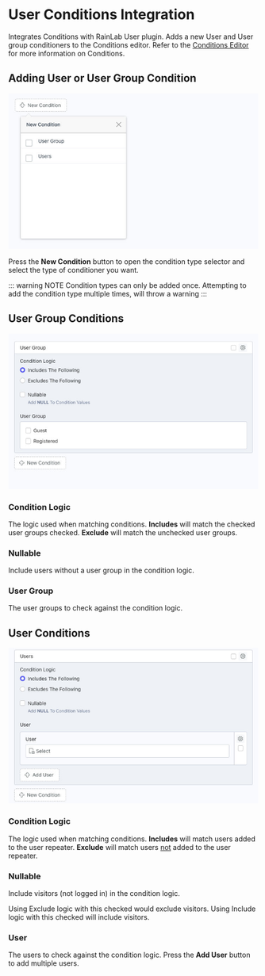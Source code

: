# User Conditions Integration

Integrates Conditions with RainLab User plugin. Adds a new User and User group conditioners to the Conditions editor.  Refer to the [Conditions Editor](/conditions/usage/editor.html) for more information on Conditions.

## Adding User or User Group Condition

![Group](./images/group.jpg)

Press the **New Condition** button to open the condition type selector and select the type of conditioner you want.

::: warning NOTE
Condition types can only be added once.  Attempting to add the condition type multiple times, will throw a warning
:::

## User Group Conditions

![User Group](./images/user-group.jpg)

### Condition Logic
The logic used when matching conditions.  **Includes** will match the checked user groups checked.  **Exclude** will match the unchecked user groups.

### Nullable
Include users without a user group in the condition logic.

### User Group
The user groups to check against the condition logic.

## User Conditions

![User](./images/user.jpg)

### Condition Logic
The logic used when matching conditions.  **Includes** will match users added to the user repeater.  **Exclude** will match users <ins>not</ins> added to the user repeater.

### Nullable
Include visitors (not logged in) in the condition logic.

Using Exclude logic with this checked would exclude visitors.  Using Include logic with this checked will include visitors.

### User
The users to check against the condition logic.  Press the **Add User** button to add multiple users.
